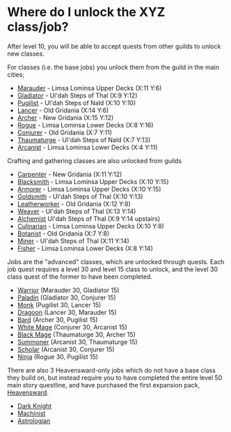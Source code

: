 # Where do I unlock the XYZ class/job?

After level 10, you will be able to accept quests from other guilds to unlock new classes.

For classes (i.e. the base jobs) you unlock them from the guild in the main cities;
- [Marauder](http://ffxiv.gamerescape.com/wiki/Marauder) - Limsa Lominsa Upper Decks (X:11 Y:6)
- [Gladiator](http://ffxiv.gamerescape.com/wiki/Gladiator) - Ul'dah Steps of Thal (X:9 Y:12)
- [Pugilist](http://ffxiv.gamerescape.com/wiki/Pugilist) - Ul'dah Steps of Nald (X:10 Y:10)
- [Lancer](http://ffxiv.gamerescape.com/wiki/Lancer) - Old Gridania (X:14 Y:6)
- [Archer](http://ffxiv.gamerescape.com/wiki/Archer) - New Gridania (X:15 Y:12)
- [Rogue](http://ffxiv.gamerescape.com/wiki/Rogue) - Limsa Lominsa Lower Decks (X:8 Y:16)
- [Conjurer](http://ffxiv.gamerescape.com/wiki/Conjurer) - Old Gridania (X:7 Y:11)
- [Thaumaturge](http://ffxiv.gamerescape.com/wiki/Thaumaturge) - Ul'dah Steps of Nald (X:7 Y:13)
- [Arcanist](http://ffxiv.gamerescape.com/wiki/Arcanist) - Limsa Lominsa Lower Decks (X:4 Y:11)

Crafting and gathering classes are also unlocked from guilds
- [Carpenter](http://ffxiv.gamerescape.com/wiki/Carpenter) - New Gridania (X:11 Y:12)
- [Blacksmith](http://ffxiv.gamerescape.com/wiki/Blacksmith) - Limsa Lominsa Upper Decks (X:10 Y:15)
- [Armorer](http://ffxiv.gamerescape.com/wiki/Armorer) - Limsa Lominsa Upper Decks (X:10 Y:15)
- [Goldsmith](http://ffxiv.gamerescape.com/wiki/Goldsmith) - Ul'dah Steps of Thal (X:10 Y:13)
- [Leatherworker](http://ffxiv.gamerescape.com/wiki/Leatherworker) - Old Gridania (X:12 Y:8)
- [Weaver](http://ffxiv.gamerescape.com/wiki/Weaver) - Ul'dah Steps of Thal (X:13 Y:14)
- [Alchemist](http://ffxiv.gamerescape.com/wiki/Alchemist) Ul'dah Steps of Thal (X:9 Y:14 upstairs)
- [Culinarian](http://ffxiv.gamerescape.com/wiki/Culinarian) - Limsa Lominsa Upper Decks (X:10 Y:8)
- [Botanist](http://ffxiv.gamerescape.com/wiki/Botanist) - Old Gridania (X:7 Y:8)
- [Miner](http://ffxiv.gamerescape.com/wiki/Miner) - Ul'dah Steps of Thal (X:11 Y:14)
- [Fisher](http://ffxiv.gamerescape.com/wiki/Fisher) - Limsa Lominsa Lower Decks (X:8 Y:14)

Jobs are the "advanced" classes, which are unlocked through quests. Each job quest requires a level 30 and level 15 class to unlock, and the level 30 class quest of the former to have been completed.
- [Warrior](http://ffxiv.gamerescape.com/wiki/Warrior) (Marauder 30, Gladiator 15)
- [Paladin](http://ffxiv.gamerescape.com/wiki/Paladin) (Gladiator 30, Conjurer 15)
- [Monk](http://ffxiv.gamerescape.com/wiki/Monk) (Pugilist 30, Lancer 15)
- [Dragoon](http://ffxiv.gamerescape.com/wiki/Dragoon) (Lancer 30, Marauder 15)
- [Bard](http://ffxiv.gamerescape.com/wiki/Bard) (Archer 30, Pugilist 15)
- [White Mage](http://ffxiv.gamerescape.com/wiki/White_Mage) (Conjurer 30, Arcanist 15)
- [Black Mage](http://ffxiv.gamerescape.com/wiki/Black_Mage) (Thaumaturge 30, Archer 15)
- [Summoner](http://ffxiv.gamerescape.com/wiki/Summoner) (Arcanist 30, Thaumaturge 15)
- [Scholar](http://ffxiv.gamerescape.com/wiki/Scholar) (Arcanist 30, Conjurer 15)
- [Ninja](http://ffxiv.gamerescape.com/wiki/Ninja) (Rogue 30, Pugilist 15)

There are also 3 Heavensward-only jobs which do not have a base class they build on, but instead require you to have completed the entire level 50 main story questline, and have purchased the first expansion pack, [Heavensward](http://eu.finalfantasyxiv.com/heavensward/).
- [Dark Knight](http://ffxiv.gamerescape.com/wiki/Dark_Knight)
- [Machinist](http://ffxiv.gamerescape.com/wiki/Machinist)
- [Astrologian](http://ffxiv.gamerescape.com/wiki/Astrologian)
